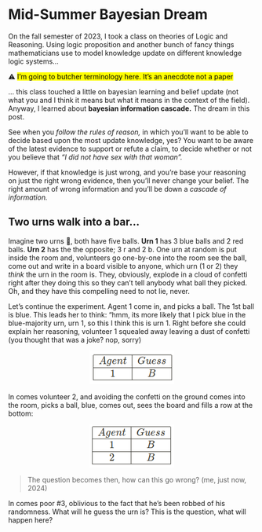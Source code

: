 # Mid-Summer Bayesian Dream

On the fall semester of 2023, I took a class on theories of Logic and Reasoning. Using logic proposition and another bunch of fancy things mathematicians use to model knowledge update on different knowledge logic systems…

⚠️ <mark>I’m going to butcher terminology here. It’s an anecdote not a paper</mark>

… this class touched a little on bayesian learning and belief update (not what you and I think it means but what it means in the context of the field). Anyway, I learned about **bayesian information cascade.** The dream in this post.

See when you *follow the rules of reason,* in which you’ll want to be able to decide based upon the most update knowledge, yes? You want to be aware of the latest evidence to support or refute a claim, to decide whether or not you believe that *“I did not have sex with that woman”.*

However, if that knowledge is just wrong, and you’re base your reasoning on just the right wrong evidence, then you’ll never change your belief. The right amount of wrong information and you’ll be down a *cascade of information.*

## Two urns walk into a bar…

Imagine two urns 🏮, both have five balls. **Urn 1** has 3 blue balls and 2 red balls. **Urn 2** has the the opposite; 3 r and 2 b. One urn at random is put inside the room and, volunteers go one-by-one into the room see the ball, come out and write in a board visible to anyone, which urn (1 or 2) they *think* the urn in the room is. They, obviously, explode in a cloud of confetti right after they doing this so they can’t tell anybody what ball they picked. Oh, and they have this compelling need to not lie, never.

Let’s continue the experiment. Agent 1 come in, and picks a ball. The 1st ball is blue. This leads her to think: “hmm, its more likely that I pick blue in the blue-majority urn, urn 1, so this I think this is urn 1. Right before she could explain her reasoning, volunteer 1 squealed away leaving a dust of confetti (you thought that was a joke? nop, sorry)

<!-- ![Drag Racing](urnChoice1.png) -->
<div style="text-align: center;">
    <img src="urnChoice1.png" alt="urnChoice1" />
</div>

In comes volunteer 2, and avoiding the confetti on the ground comes into the room, picks a ball, blue, comes out, sees the board and fills a row at the bottom:

<div style="text-align: center;">
    <img src="urnChoice2.png" alt="urnChoice2" />
</div>

> The question becomes then, how can this go wrong? (me, just now, 2024)
> 

In comes poor #3, oblivious to the fact that he’s been robbed of his randomness. What will he guess the urn is? This is the question, what will happen here?